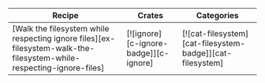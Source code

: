 | Recipe | Crates | Categories |
|--------|--------|------------|
| [Walk the filesystem while respecting ignore files][ex-filesystem-walk-the-filesystem-while-respecting-ignore-files] | [![ignore][c-ignore-badge]][c-ignore] | [![cat-filesystem][cat-filesystem-badge]][cat-filesystem] |

<div class="hidden">
</div>

